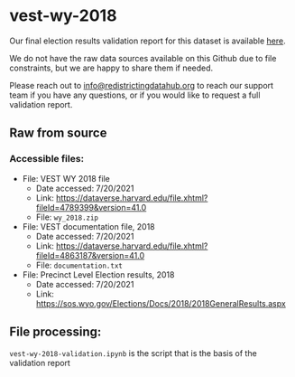# vest-wy-2018

Our final election results validation report for this dataset is available [here](https://redistrictingdatahub.org/dataset/).

We do not have the raw data sources available on this Github due to file constraints, but we are happy to share them if needed. 

Please reach out to info@redistrictingdatahub.org to reach our support team if you have any questions, or if you would like to request a full validation report. 

## Raw from source

### Accessible files:

- File: VEST WY 2018 file
   - Date accessed: 7/20/2021
   - Link: https://dataverse.harvard.edu/file.xhtml?fileId=4789399&version=41.0
   - File: `wy_2018.zip`
- File: VEST documentation file, 2018
   - Date accessed: 7/20/2021
   - Link: https://dataverse.harvard.edu/file.xhtml?fileId=4863187&version=41.0
   - File: `documentation.txt`
- File: Precinct Level Election results, 2018
  - Date accessed: 7/20/2021
  - Link: https://sos.wyo.gov/Elections/Docs/2018/2018GeneralResults.aspx

## File processing:

`vest-wy-2018-validation.ipynb` is the script that is the basis of the validation report
